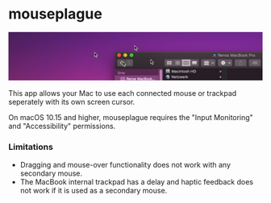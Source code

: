# mouseplague

![Screenshot](screenshot.png)

This app allows your Mac to use each connected mouse or trackpad seperately with its own screen cursor.

On macOS 10.15 and higher, mouseplague requires the "Input Monitoring" and "Accessibility" permissions.

### Limitations
* Dragging and mouse-over functionality does not work with any secondary mouse.
* The MacBook internal trackpad has a delay and haptic feedback does not work if it is used as a secondary mouse.
